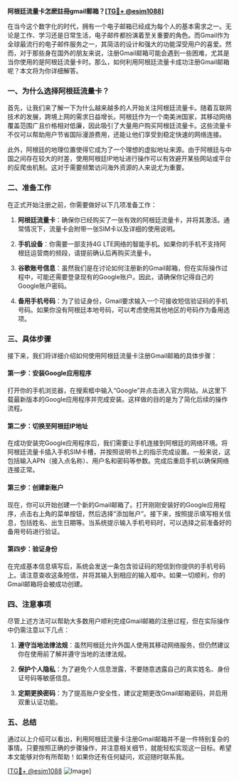 **阿根廷流量卡怎麽註冊gmail郵箱？[[TG💪+ @esim1088](https://t.me/s/esim1088)]**

在当今这个数字化的时代，拥有一个电子邮箱已经成为每个人的基本需求之一。无论是工作、学习还是日常生活，电子邮件都扮演着至关重要的角色。而Gmail作为全球最流行的电子邮件服务之一，其简洁的设计和强大的功能深受用户的喜爱。然而，对于那些身在国外的朋友来说，注册Gmail邮箱可能会遇到一些困难，尤其是当你使用的是阿根廷流量卡时。那么，如何利用阿根廷流量卡成功注册Gmail邮箱呢？本文将为你详细解答。

### 一、为什么选择阿根廷流量卡？

首先，让我们来了解一下为什么越来越多的人开始关注阿根廷流量卡。随着互联网技术的发展，跨境上网的需求日益增长。阿根廷作为一个南美洲国家，其移动网络覆盖范围广且价格相对低廉，因此吸引了大量用户购买阿根廷流量卡。这些流量卡不仅可以帮助用户节省国际漫游费用，还能让他们享受到稳定快速的网络连接。

此外，阿根廷的地理位置使得它成为了一个理想的虚拟地址来源。由于阿根廷与中国之间存在较大的时差，使用阿根廷IP地址进行操作可以有效避开某些网站或平台的反爬虫机制。这对于需要频繁访问海外资源的人来说尤为重要。

### 二、准备工作

在正式开始注册之前，你需要做好以下几项准备工作：

1. **阿根廷流量卡**：确保你已经购买了一张有效的阿根廷流量卡，并将其激活。通常情况下，流量卡会附带一张SIM卡以及详细的使用说明。
   
2. **手机设备**：你需要一部支持4G LTE网络的智能手机。如果你的手机不支持阿根廷运营商的频段，请提前确认后再购买流量卡。

3. **谷歌账号信息**：虽然我们是在讨论如何注册新的Gmail邮箱，但在实际操作过程中，可能还需要登录现有的Google账户。因此，请确保你记得自己的Google账户密码。

4. **备用手机号码**：为了验证身份，Gmail要求输入一个可接收短信验证码的手机号码。如果你没有阿根廷本地号码，可以考虑使用其他地区的号码作为备用选项。

### 三、具体步骤

接下来，我们将详细介绍如何使用阿根廷流量卡注册Gmail邮箱的具体步骤：

#### 第一步：安装Google应用程序

打开你的手机浏览器，在搜索框中输入“Google”并点击进入官方网站。从这里下载最新版本的Google应用程序并完成安装。这样做的目的是为了简化后续的操作流程。

#### 第二步：切换至阿根廷IP地址

在成功安装完Google应用程序后，我们需要让手机连接到阿根廷的网络环境。将阿根廷流量卡插入手机SIM卡槽，并按照说明书上的指示完成设置。一般来说，这包括输入APN（接入点名称）、用户名和密码等参数。完成后重启手机以确保网络连接正常。

#### 第三步：创建新账户

现在，你可以开始创建一个新的Gmail邮箱了。打开刚刚安装好的Google应用程序，点击右上角的菜单按钮，然后选择“添加账户”。接下来，按照提示填写相关信息，包括姓名、出生日期等。当系统提示输入手机号码时，可以选择之前准备好的备用号码进行验证。

#### 第四步：验证身份

在完成基本信息填写后，系统会发送一条包含验证码的短信到你提供的手机号码上。请注意查收这条短信，并将其输入到相应的输入框中。如果一切顺利，你的Gmail邮箱将会被成功创建。

### 四、注意事项

尽管上述方法可以帮助大多数用户顺利完成Gmail邮箱的注册过程，但在实际操作中仍需注意以下几点：

1. **遵守当地法律法规**：虽然阿根廷允许外国人使用其移动网络服务，但仍然建议你在使用前了解并遵守当地的法律法规。

2. **保护个人隐私**：为了避免个人信息泄露，不要随意透露自己的真实姓名、身份证号码等敏感信息。

3. **定期更换密码**：为了提高账户安全性，建议定期更改Gmail邮箱密码，并启用双重认证功能。

### 五、总结

通过以上介绍可以看出，利用阿根廷流量卡注册Gmail邮箱并不是一件特别复杂的事情。只要按照正确的步骤操作，并注意相关细节，就能轻松实现这一目标。希望本文能够对你有所帮助！如果你还有任何疑问，欢迎随时联系我。

[[TG💪+ @esim1088](https://t.me/s/esim1088) ![Image](https://i.postimg.cc/4NQfJmqS/Snipaste-2025-05-13-00-14-12.png)]